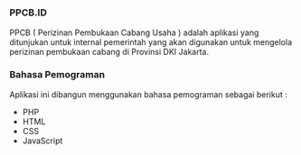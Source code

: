 # <h3>PPCB.ID</h3>
<p>PPCB ( Perizinan Pembukaan Cabang Usaha ) adalah aplikasi yang ditunjukan untuk internal pemerintah yang akan digunakan untuk mengelola perizinan pembukaan cabang di Provinsi DKI Jakarta.</p>

<h3>Bahasa Pemograman</h3>
Aplikasi ini dibangun menggunakan bahasa pemograman sebagai berikut :
<ul>
  <li>PHP</li>
   <li>HTML</li>
   <li>CSS</li>
   <li>JavaScript</li>
</ul>

